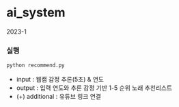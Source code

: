 # ai_system
2023-1

### 실행 ###

```bash
python recommend.py
```

- input : 웹캠 감정 추론(5초) & 연도 
- output : 입력 연도와 추론 감정 기반 1-5 순위 노래 추천리스트
- (+) additional : 유튜브 링크 연결 
